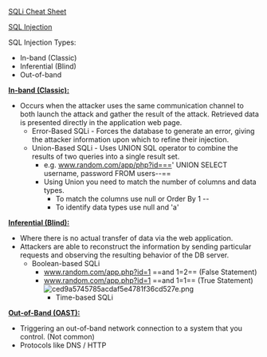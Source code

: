 [SQLi Cheat Sheet](https://portswigger.net/web-security/sql-injection/cheat-sheet)

[SQL Injection](https://portswigger.net/web-security/sql-injection "SQL Injection")

SQL Injection Types:

- In-band (Classic)
- Inferential (Blind)
- Out-of-band

<ins>**In-band (Classic):**</ins>

- Occurs when the attacker uses the same communication channel to both launch the attack and gather the result of the attack. Retrieved data is presented directly in the application web page.
    - Error-Based SQLi - Forces the database to generate an error, giving the attacker information upon which to refine their injection.
    - Union-Based SQLi - Uses UNION SQL operator to combine the results of two queries into a single result set.
        - e.g. www.random.com/app/php?id===' UNION SELECT username, password FROM users--==
        - Using Union you need to match the number of columns and data types.
            - To match the columns use null or Order By 1 --
            - To identify data types use null and 'a'

**<ins>Inferential (Blind):</ins>**

- Where there is no actual transfer of data via the web application.
- Attackers are able to reconstruct the information by sending particular requests and observing the resulting behavior of the DB server.
    - Boolean-based SQLi
        - www.random.com/app.php?id=1 ==and 1=2== (False Statement)
        - www.random.com/app.php?id=1 ==and 1=1== (True Statement)  
            ![ced9a5745785acdaf5e4781f36cd527e.png](:/0598be8668fc400f9f7cc0cede20f3cd)
            - Time-based SQLi

<ins>**Out-of-Band (OAST):**</ins>

- Triggering an out-of-band network connection to a system that you control. (Not common)
- Protocols like DNS / HTTP